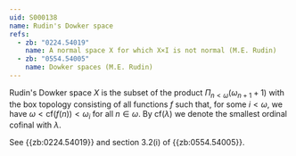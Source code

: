 ```yaml
---
uid: S000138
name: Rudin's Dowker space
refs:
  - zb: "0224.54019"
    name: A normal space X for which X×I is not normal (M.E. Rudin)
  - zb: "0554.54005"
    name: Dowker spaces (M.E. Rudin)
---
```


Rudin's Dowker space $X$ is the subset of the product $\Pi_{n<\omega}(\omega_{n+1}+1)$ with the box topology
consisting of all functions $f$ such that, for some $i<\omega$, we have
$\omega< \mathrm{cf}(f(n))<\omega_i$ for all $n\in\omega$. By $\mathrm{cf}(\lambda)$ we denote the smallest ordinal
cofinal with $\lambda$.

See {{zb:0224.54019}} and section 3.2(i) of {{zb:0554.54005}}.
